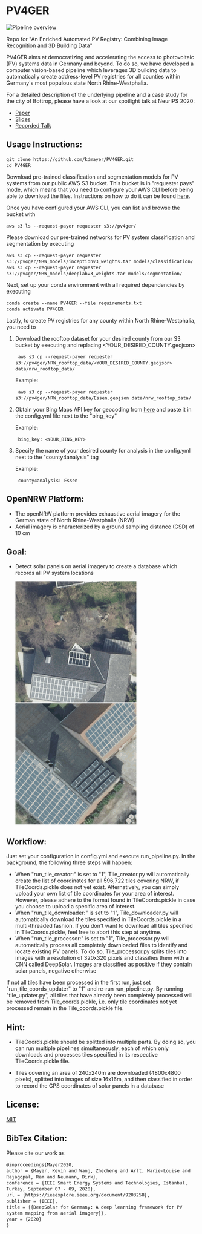 # PV4GER

![Pipeline overview](https://github.com/kdmayer/PV4GER/blob/master/pipeline_visualization.png)

Repo for "An Enriched Automated PV Registry: Combining Image Recognition and 3D Building Data"

PV4GER aims at democratizing and accelerating the access to photovoltaic (PV) systems data in Germany and beyond. To do so, we have developed a computer vision-based pipeline which leverages 3D building data to automatically create address-level PV registries for all counties within Germany's most populous state North Rhine-Westphalia.

For a detailed description of the underlying pipeline and a case study for the city of Bottrop, please have a look at our spotlight talk at NeurIPS 2020:

- [Paper](https://www.climatechange.ai/papers/neurips2020/46/paper.pdf)
- [Slides](https://www.climatechange.ai/papers/neurips2020/46/slides.pdf)
- [Recorded Talk](https://slideslive.com/38942134/an-enriched-automated-pv-registry-combining-image-recognition-and-3d-building-data)

## Usage Instructions:

    git clone https://github.com/kdmayer/PV4GER.git
    cd PV4GER

Download pre-trained classification and segmentation models for PV systems from our public AWS S3 bucket. This bucket is in "requester pays" mode, which means that you need to configure your AWS CLI before being able to download the files. Instructions on how to do it can be found [here](https://docs.aws.amazon.com/cli/latest/userguide/cli-configure-quickstart.html).

Once you have configured your AWS CLI, you can list and browse the bucket with

    aws s3 ls --request-payer requester s3://pv4ger/
    
Please download our pre-trained networks for PV system classification and segmentation by executing

    aws s3 cp --request-payer requester s3://pv4ger/NRW_models/inceptionv3_weights.tar models/classification/
    aws s3 cp --request-payer requester s3://pv4ger/NRW_models/deeplabv3_weights.tar models/segmentation/
    
Next, set up your conda environment with all required dependencies by executing

    conda create --name PV4GER --file requirements.txt
    conda activate PV4GER
    
Lastly, to create PV registries for any county within North Rhine-Westphalia, you need to 

1. Download the rooftop dataset for your desired county from our S3 bucket by executing and replacing <YOUR_DESIRED_COUNTY.geojson> 

        aws s3 cp --request-payer requester s3://pv4ger/NRW_rooftop_data/<YOUR_DESIRED_COUNTY.geojson> data/nrw_rooftop_data/
        
    Example:
    
        aws s3 cp --request-payer requester s3://pv4ger/NRW_rooftop_data/Essen.geojson data/nrw_rooftop_data/
     
2. Obtain your Bing Maps API key for geocoding from [here](https://docs.microsoft.com/en-us/bingmaps/getting-started/bing-maps-dev-center-help/getting-a-bing-maps-key) and paste it in the config.yml file next to the "bing_key"

    Example:
    
        bing_key: <YOUR_BING_KEY>

3. Specify the name of your desired county for analysis in the config.yml next to the "county4analysis" tag

    Example:
        
        county4analysis: Essen
    




## OpenNRW Platform:

- The openNRW platform provides exhaustive aerial imagery for the German state of North Rhine-Westphalia (NRW)
- Aerial imagery is characterized by a ground sampling distance (GSD) of 10 cm

## Goal:

- Detect solar panels on aerial imagery to create a database which records all PV system locations

    ![PV_system](https://github.com/kdmayer/PV_Pipeline/blob/master/PV%20system%201.png)
    ![PV_system](https://github.com/kdmayer/PV_Pipeline/blob/master/PV%20system%203.png)

## Workflow:

Just set your configuration in config.yml and execute run_pipeline.py. In the background, the following three steps will happen:

* When "run_tile_creator:" is set to "1", Tile_creator.py will automatically create the list of coordinates for all 596,722 tiles covering NRW, if TileCoords.pickle does not yet exist. Alternatively, you can simply upload your own list of tile coordinates for your area of interest. However, please adhere to the format found in TileCoords.pickle in case you choose to upload a specific area of interest.
* When "run_tile_downloader:" is set to "1", Tile_downloader.py will automatically download the tiles specified in TileCoords.pickle in a multi-threaded fashion. If you don't want to download all tiles specified in TileCoords.pickle, feel free to abort this step at anytime.
* When "run_tile_processor:" is set to "1", Tile_processor.py will automatically process all completely downloaded files to identify and locate existing PV panels. To do so, Tile_processor.py splits tiles into images with a resolution of 320x320 pixels and classifies them with a CNN called DeepSolar. Images are classified as positive if they contain solar panels, negative otherwise

If not all tiles have been processed in the first run, just set "run_tile_coords_updater" to "1" and re-run run_pipeline.py. By running "tile_updater.py", all tiles that have already been completely processed will be removed from Tile_coords.pickle, i.e. only tile coordinates not yet processed remain in the Tile_coords.pickle file.

## Hint:

- TileCoords.pickle should be splitted into multiple parts. By doing so, you can run multiple pipelines simultaneously, each of which only downloads and processes tiles specified in its respective TileCoords.pickle file.

- Tiles covering an area of 240x240m are downloaded (4800x4800 pixels), splitted into images of size 16x16m, and then classified in order to record the GPS coordinates of solar panels in a database

## License:

[MIT](https://github.com/kdmayer/PV_Pipeline/blob/master/LICENSE)

## BibTex Citation:

Please cite our work as


    @inproceedings{Mayer2020,
    author = {Mayer, Kevin and Wang, Zhecheng and Arlt, Marie-Louise and Rajagopal, Ram and Neumann, Dirk},
    conference = {IEEE Smart Energy Systems and Technologies, Istanbul, Turkey, September 07 - 09, 2020},
    url = {https://ieeexplore.ieee.org/document/9203258},
    publisher = {IEEE},
    title = {{DeepSolar for Germany: A deep learning framework for PV system mapping from aerial imagery}},
    year = {2020}
    }

